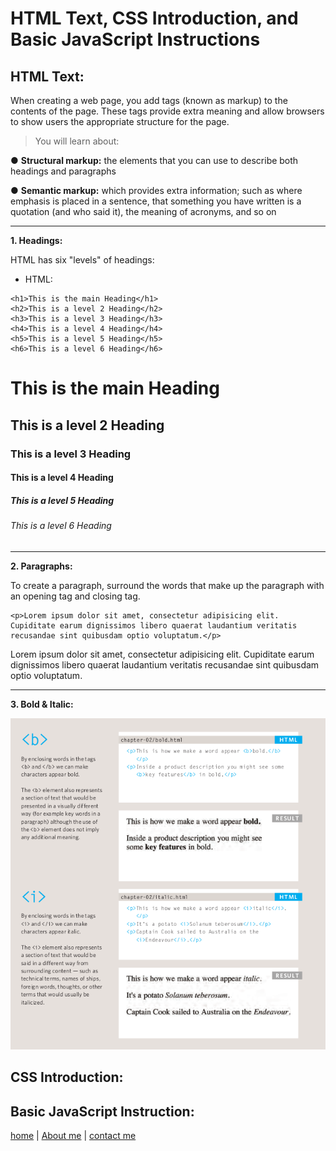 # HTML Text, CSS Introduction, and Basic JavaScript Instructions

## HTML Text:

When creating a web page, you add tags
(known as markup) to the contents of the
page. These tags provide extra meaning
and allow browsers to show users the
appropriate structure for the page.

> You will learn about:

● **Structural markup:** the elements that you can use to
describe both headings and paragraphs

● **Semantic markup:** which provides extra information; such as where emphasis is placed in a sentence, that something you have written is a quotation (and who said it), the meaning of acronyms, and so on

---

**1. Headings:**

 HTML has six "levels" of headings:

* HTML:

``` 
<h1>This is the main Heading</h1>
<h2>This is a level 2 Heading</h2>
<h3>This is a level 3 Heading</h3>
<h4>This is a level 4 Heading</h4>
<h5>This is a level 5 Heading</h5>
<h6>This is a level 6 Heading</h6>

```

# This is the main Heading

## This is a level 2 Heading

### This is a level 3 Heading

#### This is a level 4 Heading

##### This is a level 5 Heading

###### This is a level 6 Heading

--- 

**2. Paragraphs:**

To create a paragraph, surround the words that make up the paragraph with an opening tag and closing tag.

``` 
<p>Lorem ipsum dolor sit amet, consectetur adipisicing elit. Cupiditate earum dignissimos libero quaerat laudantium veritatis recusandae sint quibusdam optio voluptatum.</p>
```

Lorem ipsum dolor sit amet, consectetur adipisicing elit. Cupiditate earum dignissimos libero quaerat laudantium veritatis recusandae sint quibusdam optio voluptatum.
 
 ---
**3. Bold & Italic:**

![b&i](./img/b&i.png)

## CSS Introduction:

## Basic JavaScript Instruction:

[home](/README.md) | [About me](/about-me.md) | [contact me](/contact-me.md)

